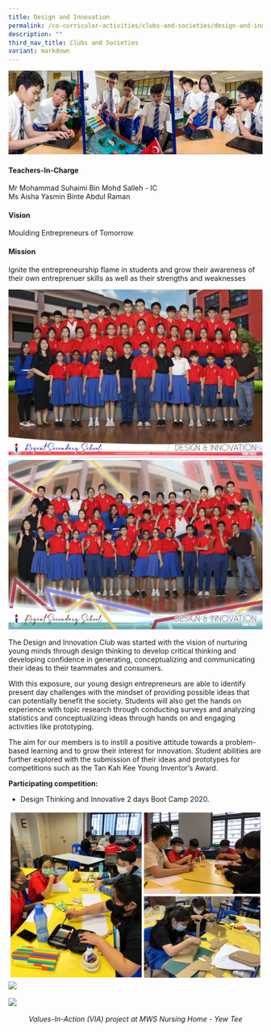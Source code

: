 ```yaml
---
title: Design and Innovation
permalink: /co-curricular-activities/clubs-and-societies/design-and-innovation/
description: ""
third_nav_title: Clubs and Societies
variant: markdown
---
```

![](/images/CCA/Design%20and%20Innovation/DESINVBanner%20-%202023.jpg)

#### Teachers-In-Charge  
Mr Mohammad Suhaimi Bin Mohd Salleh - IC  
Ms Aisha Yasmin Binte Abdul Raman

#### Vision  
Moulding Entrepreneurs of Tomorrow

#### Mission 
Ignite the entrepreneurship flame in students and grow their awareness of their own entreprenuer skills as well as their strengths and weaknesses

![](/images/CCA/2022%20Design%20n%20Innovation%20Formal.jpg)
![](/images/CCA/2022%20Design%20_%20Innovation%20Fun.jpg)

The Design and Innovation Club was started with the vision of nurturing young minds through design thinking to develop critical thinking and developing confidence in generating, conceptualizing and communicating their ideas to their teammates and consumers.

With this exposure, our young design entrepreneurs are able to identify present day challenges with the mindset of providing possible ideas that can potentially benefit the society. Students will also get the hands on experience with topic research through conducting surveys and analyzing statistics and conceptualizing ideas through hands on and engaging activities like prototyping.

The aim for our members is to instill a positive attitude towards a problem-based learning and to grow their interest for innovation. Student abilities are further explored with the submission of their ideas and prototypes for competitions such as the Tan Kah Kee Young Inventor’s Award.

**Participating competition:**

*   Design Thinking and Innovative 2 days Boot Camp 2020.

![](/images/CCA/Design%20and%20Innovation/DESINV-1.jpg)
![](/images/CCA/Design%20and%20Innovation/DESINV-2.jpg)

![](/images/CCA/Design%20and%20Innovation/DESINV-3A.jpg)
<center><i>Values-In-Action (VIA) project at MWS Nursing Home - Yew Tee</i></center>